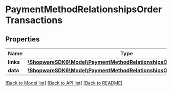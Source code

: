 # PaymentMethodRelationshipsOrderTransactions

## Properties
Name | Type | Description | Notes
------------ | ------------- | ------------- | -------------
**links** | [**\ShopwareSDK6\Model\PaymentMethodRelationshipsOrderTransactionsLinks**](PaymentMethodRelationshipsOrderTransactionsLinks.md) |  | [optional] 
**data** | [**\ShopwareSDK6\Model\PaymentMethodRelationshipsOrderTransactionsData[]**](PaymentMethodRelationshipsOrderTransactionsData.md) |  | [optional] 

[[Back to Model list]](../../README.md#documentation-for-models) [[Back to API list]](../../README.md#documentation-for-api-endpoints) [[Back to README]](../../README.md)

